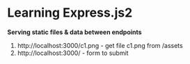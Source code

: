 # Learning Express.js2

**Serving static files & data between endpoints**

1. http://localhost:3000/c1.png - get file c1.png from /assets
2. http://localhost:3000/ - form to submit
